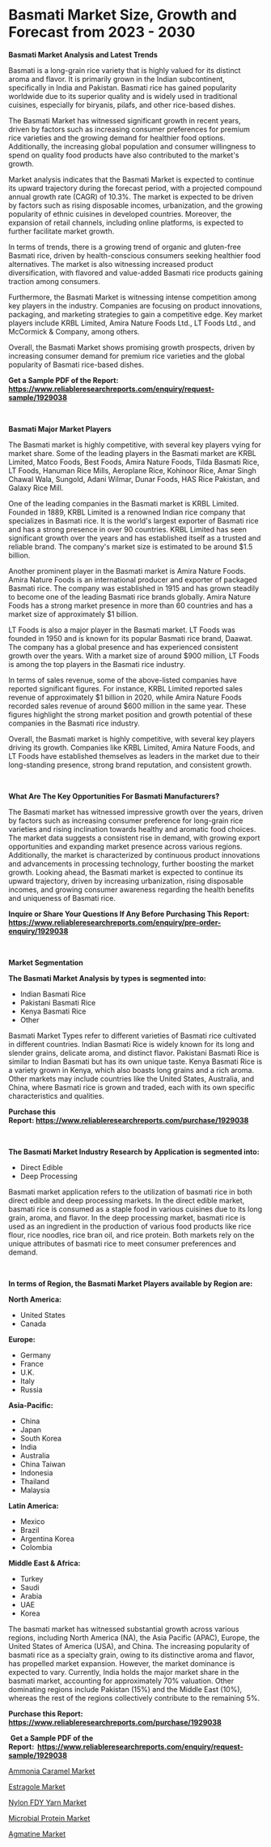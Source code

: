 <p><h1>Basmati Market Size, Growth and Forecast from 2023 - 2030</h1></p><p><strong>Basmati Market Analysis and Latest Trends</strong></p>
<p><p>Basmati is a long-grain rice variety that is highly valued for its distinct aroma and flavor. It is primarily grown in the Indian subcontinent, specifically in India and Pakistan. Basmati rice has gained popularity worldwide due to its superior quality and is widely used in traditional cuisines, especially for biryanis, pilafs, and other rice-based dishes.</p><p>The Basmati Market has witnessed significant growth in recent years, driven by factors such as increasing consumer preferences for premium rice varieties and the growing demand for healthier food options. Additionally, the increasing global population and consumer willingness to spend on quality food products have also contributed to the market's growth.</p><p>Market analysis indicates that the Basmati Market is expected to continue its upward trajectory during the forecast period, with a projected compound annual growth rate (CAGR) of 10.3%. The market is expected to be driven by factors such as rising disposable incomes, urbanization, and the growing popularity of ethnic cuisines in developed countries. Moreover, the expansion of retail channels, including online platforms, is expected to further facilitate market growth.</p><p>In terms of trends, there is a growing trend of organic and gluten-free Basmati rice, driven by health-conscious consumers seeking healthier food alternatives. The market is also witnessing increased product diversification, with flavored and value-added Basmati rice products gaining traction among consumers.</p><p>Furthermore, the Basmati Market is witnessing intense competition among key players in the industry. Companies are focusing on product innovations, packaging, and marketing strategies to gain a competitive edge. Key market players include KRBL Limited, Amira Nature Foods Ltd., LT Foods Ltd., and McCormick & Company, among others.</p><p>Overall, the Basmati Market shows promising growth prospects, driven by increasing consumer demand for premium rice varieties and the global popularity of Basmati rice-based dishes.</p></p>
<p><strong>Get a Sample PDF of the Report:&nbsp; <a href="https://www.reliableresearchreports.com/enquiry/request-sample/1929038">https://www.reliableresearchreports.com/enquiry/request-sample/1929038</a></strong></p>
<p>&nbsp;</p>
<p><strong>Basmati Major Market Players</strong></p>
<p><p>The Basmati market is highly competitive, with several key players vying for market share. Some of the leading players in the Basmati market are KRBL Limited, Matco Foods, Best Foods, Amira Nature Foods, Tilda Basmati Rice, LT Foods, Hanuman Rice Mills, Aeroplane Rice, Kohinoor Rice, Amar Singh Chawal Wala, Sungold, Adani Wilmar, Dunar Foods, HAS Rice Pakistan, and Galaxy Rice Mill.</p><p>One of the leading companies in the Basmati market is KRBL Limited. Founded in 1889, KRBL Limited is a renowned Indian rice company that specializes in Basmati rice. It is the world's largest exporter of Basmati rice and has a strong presence in over 90 countries. KRBL Limited has seen significant growth over the years and has established itself as a trusted and reliable brand. The company's market size is estimated to be around $1.5 billion.</p><p>Another prominent player in the Basmati market is Amira Nature Foods. Amira Nature Foods is an international producer and exporter of packaged Basmati rice. The company was established in 1915 and has grown steadily to become one of the leading Basmati rice brands globally. Amira Nature Foods has a strong market presence in more than 60 countries and has a market size of approximately $1 billion.</p><p>LT Foods is also a major player in the Basmati market. LT Foods was founded in 1950 and is known for its popular Basmati rice brand, Daawat. The company has a global presence and has experienced consistent growth over the years. With a market size of around $900 million, LT Foods is among the top players in the Basmati rice industry.</p><p>In terms of sales revenue, some of the above-listed companies have reported significant figures. For instance, KRBL Limited reported sales revenue of approximately $1 billion in 2020, while Amira Nature Foods recorded sales revenue of around $600 million in the same year. These figures highlight the strong market position and growth potential of these companies in the Basmati rice industry.</p><p>Overall, the Basmati market is highly competitive, with several key players driving its growth. Companies like KRBL Limited, Amira Nature Foods, and LT Foods have established themselves as leaders in the market due to their long-standing presence, strong brand reputation, and consistent growth.</p></p>
<p>&nbsp;</p>
<p><strong>What Are The Key Opportunities For Basmati Manufacturers?</strong></p>
<p><p>The Basmati market has witnessed impressive growth over the years, driven by factors such as increasing consumer preference for long-grain rice varieties and rising inclination towards healthy and aromatic food choices. The market data suggests a consistent rise in demand, with growing export opportunities and expanding market presence across various regions. Additionally, the market is characterized by continuous product innovations and advancements in processing technology, further boosting the market growth. Looking ahead, the Basmati market is expected to continue its upward trajectory, driven by increasing urbanization, rising disposable incomes, and growing consumer awareness regarding the health benefits and uniqueness of Basmati rice.</p></p>
<p><strong>Inquire or Share Your Questions If Any Before Purchasing This Report: <a href="https://www.reliableresearchreports.com/enquiry/pre-order-enquiry/1929038">https://www.reliableresearchreports.com/enquiry/pre-order-enquiry/1929038</a></strong></p>
<p>&nbsp;</p>
<p><strong>Market Segmentation</strong></p>
<p><strong>The Basmati Market Analysis by types is segmented into:</strong></p>
<p><ul><li>Indian Basmati Rice</li><li>Pakistani Basmati Rice</li><li>Kenya Basmati Rice</li><li>Other</li></ul></p>
<p><p>Basmati Market Types refer to different varieties of Basmati rice cultivated in different countries. Indian Basmati Rice is widely known for its long and slender grains, delicate aroma, and distinct flavor. Pakistani Basmati Rice is similar to Indian Basmati but has its own unique taste. Kenya Basmati Rice is a variety grown in Kenya, which also boasts long grains and a rich aroma. Other markets may include countries like the United States, Australia, and China, where Basmati rice is grown and traded, each with its own specific characteristics and qualities.</p></p>
<p><strong>Purchase this Report:&nbsp;<a href="https://www.reliableresearchreports.com/purchase/1929038">https://www.reliableresearchreports.com/purchase/1929038</a></strong></p>
<p>&nbsp;</p>
<p><strong>The Basmati Market Industry Research by Application is segmented into:</strong></p>
<p><ul><li>Direct Edible</li><li>Deep Processing</li></ul></p>
<p><p>Basmati market application refers to the utilization of basmati rice in both direct edible and deep processing markets. In the direct edible market, basmati rice is consumed as a staple food in various cuisines due to its long grain, aroma, and flavor. In the deep processing market, basmati rice is used as an ingredient in the production of various food products like rice flour, rice noodles, rice bran oil, and rice protein. Both markets rely on the unique attributes of basmati rice to meet consumer preferences and demand.</p></p>
<p>&nbsp;</p>
<p><strong>In terms of Region, the Basmati Market Players available by Region are:</strong></p>
<p>
    <p> <strong> North America: </strong>
        <ul>
            <li>United States</li>
            <li>Canada</li>
        </ul>
        </p> 
    <p> <strong> Europe: </strong>
        <ul>
            <li>Germany</li>
            <li>France</li>
            <li>U.K.</li>
            <li>Italy</li>
            <li>Russia</li>
        </ul>
        </p> 
    <p> <strong> Asia-Pacific: </strong>
        <ul>
            <li>China</li>
            <li>Japan</li>
            <li>South Korea</li>
            <li>India</li>
            <li>Australia</li>
            <li>China Taiwan</li>
            <li>Indonesia</li>
            <li>Thailand</li>
            <li>Malaysia</li>
        </ul>
        </p> 
    <p> <strong> Latin America: </strong>
        <ul>
            <li>Mexico</li>
            <li>Brazil</li>
            <li>Argentina Korea</li>
            <li>Colombia</li>
        </ul>
        </p> 
    <p> <strong> Middle East & Africa: </strong>
        <ul>
            <li>Turkey</li>
            <li>Saudi</li>
            <li>Arabia</li>
            <li>UAE</li>
            <li>Korea</li>
        </ul>
    </p>
    </p>
<p><p>The basmati market has witnessed substantial growth across various regions, including North America (NA), the Asia Pacific (APAC), Europe, the United States of America (USA), and China. The increasing popularity of basmati rice as a specialty grain, owing to its distinctive aroma and flavor, has propelled market expansion. However, the market dominance is expected to vary. Currently, India holds the major market share in the basmati market, accounting for approximately 70% valuation. Other dominating regions include Pakistan (15%) and the Middle East (10%), whereas the rest of the regions collectively contribute to the remaining 5%.</p></p>
<p><strong>Purchase this Report: <a href="https://www.reliableresearchreports.com/purchase/1929038">https://www.reliableresearchreports.com/purchase/1929038</a></strong></p>
<p>&nbsp;<strong>Get a Sample PDF of the Report:&nbsp;&nbsp;<a href="https://www.reliableresearchreports.com/enquiry/request-sample/1929038">https://www.reliableresearchreports.com/enquiry/request-sample/1929038</a></strong></p>
<p><strong></strong></p>
<p><p><a href="https://medium.com/@majorwalker1947/ammonia-caramel-market-analysis-and-sze-forecasted-for-period-from-2023-to-2030-224179cf488b">Ammonia Caramel Market</a></p><p><a href="https://medium.com/@kimwalker82/estragole-market-comprehensive-assessment-by-type-application-and-geography-8085a2abd769">Estragole Market</a></p><p><a href="https://medium.com/@abdulkoss1954/nylon-fdy-yarn-market-competitive-analysis-market-trends-and-forecast-to-2030-ed113a6cb8d0">Nylon FDY Yarn Market</a></p><p><a href="https://medium.com/@oletawunsch/microbial-protein-market-the-key-to-successful-business-strategy-forecast-till-2030-33b5e7f80bb8">Microbial Protein Market</a></p><p><a href="https://medium.com/@claudekunze/agmatine-market-furnishes-information-on-market-share-market-trends-and-market-growth-c86085864aa0">Agmatine Market</a></p></p>